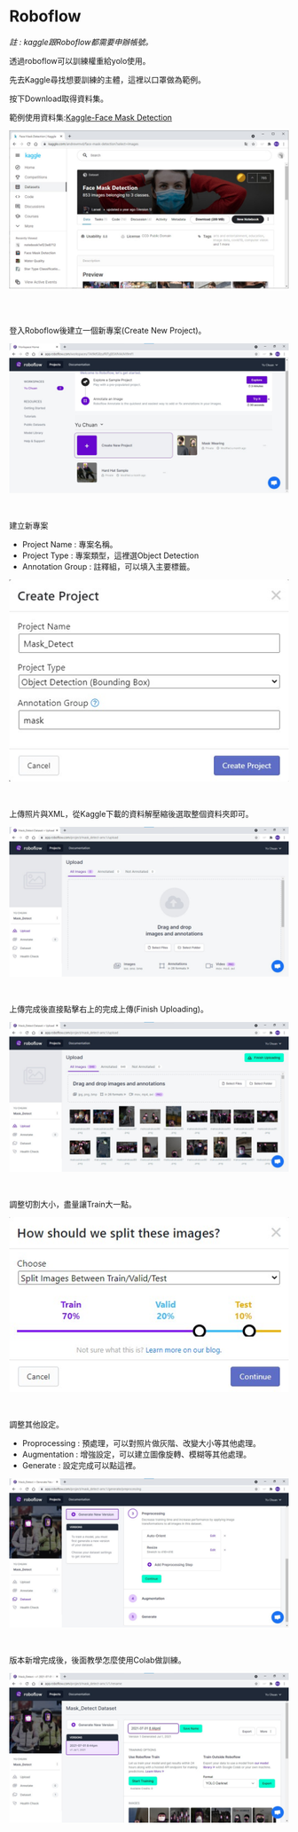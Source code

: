 # Roboflow

_註 : kaggle跟Roboflow都需要申辦帳號。_

透過roboflow可以訓練權重給yolo使用。

先去Kaggle尋找想要訓練的主體，這裡以口罩做為範例。

按下Download取得資料集。

範例使用資料集:[Kaggle-Face Mask Detection](https://www.kaggle.com/andrewmvd/face-mask-detection?select=annotations)

![kaggle](./Img/kaggle.jpg)

<br/>
<br/>

登入Roboflow後建立一個新專案(Create New Project)。

![roboflow](./Img/roboflow.jpg)

<br/>

建立新專案

+ Project Name : 專案名稱。
+ Project Type : 專案類型，這裡選Object Detection
+ Annotation Group : 註釋組，可以填入主要標籤。

![roboflow2](./Img/roboflow2.jpg)

<br/>

上傳照片與XML，從Kaggle下載的資料解壓縮後選取整個資料夾即可。

![roboflow3](./Img/roboflow3.jpg)

<br/>

上傳完成後直接點擊右上的完成上傳(Finish Uploading)。

![roboflow4](./Img/roboflow4.jpg)

<br/>

調整切割大小，盡量讓Train大一點。

![roboflow5](./Img/roboflow5.jpg)

<br/>

調整其他設定。

+ Proprocessing : 預處理，可以對照片做灰階、改變大小等其他處理。
+ Augmentation : 增強設定，可以建立圖像旋轉、模糊等其他處理。
+ Generate : 設定完成可以點這裡。

![roboflow6](./Img/roboflow6.jpg)


<br/>

版本新增完成後，後面教學怎麼使用Colab做訓練。

![roboflow7](./Img/roboflow7.jpg)